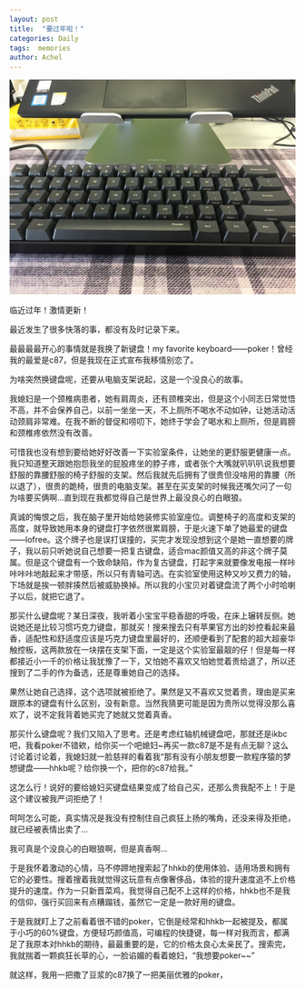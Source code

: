 ```yaml
---
layout: post
title:  "要过年啦！"
categories: Daily
tags:  memories
author: Achel
---
```


![图片.jpg](/pic/20200117.jpg)

临近过年！激情更新！

最近发生了很多快落的事，都没有及时记录下来。

最最最最开心的事情就是我换了新键盘！my favorite keyboard——poker！曾经我的最爱是c87，但是我现在正式宣布我移情别恋了。

为啥突然换键盘呢，还要从电脑支架说起，这是一个没良心的故事。

我媳妇是一个颈椎病患者，她有肩周炎，还有颈椎突出，但是这个小同志日常觉悟不高，并不会保养自己，以前一坐坐一天，不上厕所不喝水不动如钟，让她活动活动颈肩非常难。在我不断的督促和唠叨下，她终于学会了喝水和上厕所，但是肩膀和颈椎疼依然没有改善。

可惜我也没有想到要给她好好改善一下实验室条件，让她坐的更舒服更健康一点。我只知道整天跟她抱怨我坐的屁股疼坐的脖子疼，或者张个大嘴就叭叭叭说我想要舒服的靠腰舒服的椅子舒服的支架。然后我就先后拥有了很贵但没啥用的靠腰（所以退了），很贵的跪椅，很贵的电脑支架。甚至在买支架的时候我还嘴欠问了一句为啥要买俩啊...直到现在我都觉得自己是世界上最没良心的白眼狼。

真诚的悔恨之后，我在脑子里开始给她装修实验室座位。调整椅子的高度和支架的高度，就导致她用本身的键盘打字依然很累肩膀，于是火速下单了她最爱的键盘——lofree。这个牌子也是误打误撞的，买完才发现没想到这个是她一直想要的牌子，我以前只听她说自己想要一把复古键盘，适合mac颜值又高的非这个牌子莫属。但是这个键盘有一个致命缺陷，作为复古键盘，打起字来就要像发电报一样咔咔咔咔地敲起来才带感，所以只有青轴可选。在实验室使用这种又吵又费力的轴，下场就是挨一顿胖揍然后被威胁换掉。所以我的小宝贝对着键盘流了两个小时哈喇子以后，就把它退了。

那买什么键盘呢？某日深夜，我听着小宝宝平稳香甜的呼吸，在床上辗转反侧。她说她还是比较习惯巧克力键盘，那就买！搜来搜去只有苹果官方出的妙控看起来最香，适配性和舒适度应该是巧克力键盘里最好的，还顺便看到了配套的超大超豪华触控板，这两款放在一块摆在支架下面，一定是这个实验室最靓的仔！但是每一样都接近小一千的价格让我犹豫了一下，又怕她不喜欢又怕她觉着贵给退了，所以还搜到了二手的作为备选，还是尊重她自己的选择。

果然让她自己选择，这个选项就被拒绝了。果然是又不喜欢又觉着贵，理由是买来跟原本的键盘有什么区别，没有新意。当然我猜更可能是因为贵所以觉得没那么喜欢了，说不定我背着她买完了她就又觉着真香。

那买什么键盘呢？我们又陷入了思考。还是考虑红轴机械键盘吧，那就还是ikbc吧，我看poker不错欸，给你买一个吧媳妇~再买一款c87是不是有点无聊？这么讨论着讨论着，我媳妇就一脸慈祥的看着我“那有没有小朋友想要一款程序猿的梦想键盘——hhkb呢？给你换一个，把你的c87给我。”

这怎么行！说好的要给媳妇买键盘结果变成了给自己买，还那么贵我配不上！于是这个建议被我严词拒绝了！

呵呵怎么可能，真实情况是我没有控制住自己疯狂上扬的嘴角，还没来得及拒绝，就已经被表情出卖了...

我可真是个没良心的白眼狼啊，但是真香啊...

于是我怀着激动的心情，马不停蹄地搜索起了hhkb的使用体验、适用场景和拥有它的必要性。搜着搜着我就觉得这玩意有点像奢侈品，体验的提升速度追不上价格提升的速度。作为一只新晋菜鸡，我觉得自己配不上这样的价格，hhkb也不是我的信仰，强行买回来有点糟蹋钱，虽然它一定是一款好用的键盘。

于是我就盯上了之前看着很不错的poker，它倒是经常和hhkb一起被提及，都属于小巧的60%键盘，方便轻巧颜值高，可编程的快捷键，每一样对我而言，都满足了我原本对hhkb的期待，最最重要的是，它的价格太良心太亲民了。搜索完，我就揣着一颗疯狂长草的心，一脸谄媚的看着媳妇，“我想要poker~~”

就这样，我用一把撒了豆浆的c87换了一把美丽优雅的poker，

